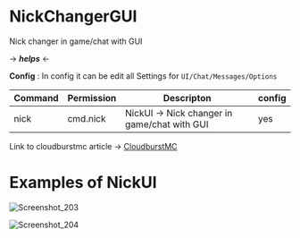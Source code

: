 # NickChangerGUI
Nick changer in game/chat with GUI

-> ***helps*** <-

**Config** : In config it can be edit all Settings for `UI/Chat/Messages/Options`

| Command | Permission | Descripton | config |
| --- | ------|-----| -------|
|nick| cmd.nick  |NickUI -> Nick changer in game/chat with GUI|yes|



Link to cloudburstmc article -> [CloudburstMC](https://cloudburstmc.org/resources/nickchangergui.783/)

# Examples of NickUI

![Screenshot_203](https://user-images.githubusercontent.com/86683320/152617140-648bc587-2178-49cf-93b9-46d60ef8758b.png)

![Screenshot_204](https://user-images.githubusercontent.com/86683320/152617187-31a22c4c-ce0b-4b73-a32b-9d200e18372d.png)
